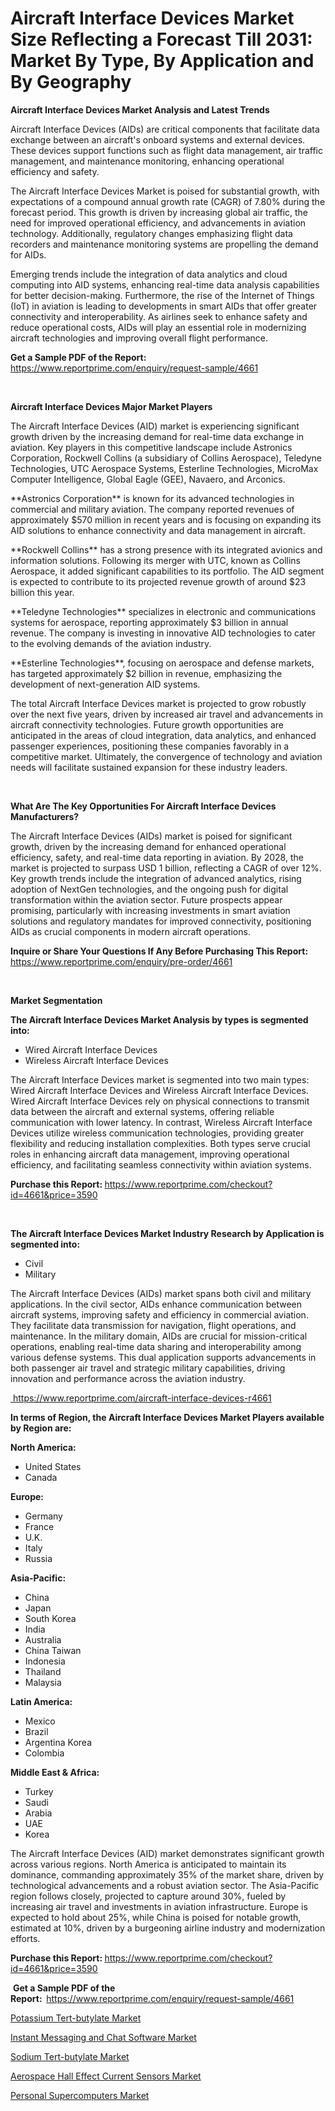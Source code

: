 <p><h1>Aircraft Interface Devices Market Size Reflecting a Forecast Till 2031: Market By Type, By Application and By Geography</h1></p><p><strong>Aircraft Interface Devices Market Analysis and Latest Trends</strong></p>
<p><p>Aircraft Interface Devices (AIDs) are critical components that facilitate data exchange between an aircraft's onboard systems and external devices. These devices support functions such as flight data management, air traffic management, and maintenance monitoring, enhancing operational efficiency and safety.</p><p>The Aircraft Interface Devices Market is poised for substantial growth, with expectations of a compound annual growth rate (CAGR) of 7.80% during the forecast period. This growth is driven by increasing global air traffic, the need for improved operational efficiency, and advancements in aviation technology. Additionally, regulatory changes emphasizing flight data recorders and maintenance monitoring systems are propelling the demand for AIDs.</p><p>Emerging trends include the integration of data analytics and cloud computing into AID systems, enhancing real-time data analysis capabilities for better decision-making. Furthermore, the rise of the Internet of Things (IoT) in aviation is leading to developments in smart AIDs that offer greater connectivity and interoperability. As airlines seek to enhance safety and reduce operational costs, AIDs will play an essential role in modernizing aircraft technologies and improving overall flight performance.</p></p>
<p><strong>Get a Sample PDF of the Report:&nbsp;</strong> <a href="https://www.reportprime.com/enquiry/request-sample/4661">https://www.reportprime.com/enquiry/request-sample/4661</a></p>
<p>&nbsp;</p>
<p><strong>Aircraft Interface Devices Major Market Players</strong></p>
<p><p>The Aircraft Interface Devices (AID) market is experiencing significant growth driven by the increasing demand for real-time data exchange in aviation. Key players in this competitive landscape include Astronics Corporation, Rockwell Collins (a subsidiary of Collins Aerospace), Teledyne Technologies, UTC Aerospace Systems, Esterline Technologies, MicroMax Computer Intelligence, Global Eagle (GEE), Navaero, and Arconics.</p><p>**Astronics Corporation** is known for its advanced technologies in commercial and military aviation. The company reported revenues of approximately $570 million in recent years and is focusing on expanding its AID solutions to enhance connectivity and data management in aircraft.</p><p>**Rockwell Collins** has a strong presence with its integrated avionics and information solutions. Following its merger with UTC, known as Collins Aerospace, it added significant capabilities to its portfolio. The AID segment is expected to contribute to its projected revenue growth of around $23 billion this year.</p><p>**Teledyne Technologies** specializes in electronic and communications systems for aerospace, reporting approximately $3 billion in annual revenue. The company is investing in innovative AID technologies to cater to the evolving demands of the aviation industry.</p><p>**Esterline Technologies**, focusing on aerospace and defense markets, has targeted approximately $2 billion in revenue, emphasizing the development of next-generation AID systems.</p><p>The total Aircraft Interface Devices market is projected to grow robustly over the next five years, driven by increased air travel and advancements in aircraft connectivity technologies. Future growth opportunities are anticipated in the areas of cloud integration, data analytics, and enhanced passenger experiences, positioning these companies favorably in a competitive market. Ultimately, the convergence of technology and aviation needs will facilitate sustained expansion for these industry leaders.</p></p>
<p>&nbsp;</p>
<p><strong>What Are The Key Opportunities For Aircraft Interface Devices Manufacturers?</strong></p>
<p><p>The Aircraft Interface Devices (AIDs) market is poised for significant growth, driven by the increasing demand for enhanced operational efficiency, safety, and real-time data reporting in aviation. By 2028, the market is projected to surpass USD 1 billion, reflecting a CAGR of over 12%. Key growth trends include the integration of advanced analytics, rising adoption of NextGen technologies, and the ongoing push for digital transformation within the aviation sector. Future prospects appear promising, particularly with increasing investments in smart aviation solutions and regulatory mandates for improved connectivity, positioning AIDs as crucial components in modern aircraft operations.</p></p>
<p><strong>Inquire or Share Your Questions If Any Before Purchasing This Report:</strong> <a href="https://www.reportprime.com/enquiry/pre-order/4661">https://www.reportprime.com/enquiry/pre-order/4661</a></p>
<p>&nbsp;</p>
<p><strong>Market Segmentation</strong></p>
<p><strong>The Aircraft Interface Devices Market Analysis by types is segmented into:</strong></p>
<p><ul><li>Wired Aircraft Interface Devices</li><li>Wireless Aircraft Interface Devices</li></ul></p>
<p><p>The Aircraft Interface Devices market is segmented into two main types: Wired Aircraft Interface Devices and Wireless Aircraft Interface Devices. Wired Aircraft Interface Devices rely on physical connections to transmit data between the aircraft and external systems, offering reliable communication with lower latency. In contrast, Wireless Aircraft Interface Devices utilize wireless communication technologies, providing greater flexibility and reducing installation complexities. Both types serve crucial roles in enhancing aircraft data management, improving operational efficiency, and facilitating seamless connectivity within aviation systems.</p></p>
<p><strong>Purchase this Report:&nbsp;</strong><a href="https://www.reportprime.com/checkout?id=4661&price=3590">https://www.reportprime.com/checkout?id=4661&price=3590</a></p>
<p>&nbsp;</p>
<p><strong>The Aircraft Interface Devices Market Industry Research by Application is segmented into:</strong></p>
<p><ul><li>Civil</li><li>Military</li></ul></p>
<p><p>The Aircraft Interface Devices (AIDs) market spans both civil and military applications. In the civil sector, AIDs enhance communication between aircraft systems, improving safety and efficiency in commercial aviation. They facilitate data transmission for navigation, flight operations, and maintenance. In the military domain, AIDs are crucial for mission-critical operations, enabling real-time data sharing and interoperability among various defense systems. This dual application supports advancements in both passenger air travel and strategic military capabilities, driving innovation and performance across the aviation industry.</p></p>
<p><a href="https://www.reportprime.com/aircraft-interface-devices-r4661">&nbsp;https://www.reportprime.com/aircraft-interface-devices-r4661</a></p>
<p><strong>In terms of Region, the Aircraft Interface Devices Market Players available by Region are:</strong></p>
<p>
    <p> <strong> North America: </strong>
        <ul>
            <li>United States</li>
            <li>Canada</li>
        </ul>
        </p> 
    <p> <strong> Europe: </strong>
        <ul>
            <li>Germany</li>
            <li>France</li>
            <li>U.K.</li>
            <li>Italy</li>
            <li>Russia</li>
        </ul>
        </p> 
    <p> <strong> Asia-Pacific: </strong>
        <ul>
            <li>China</li>
            <li>Japan</li>
            <li>South Korea</li>
            <li>India</li>
            <li>Australia</li>
            <li>China Taiwan</li>
            <li>Indonesia</li>
            <li>Thailand</li>
            <li>Malaysia</li>
        </ul>
        </p> 
    <p> <strong> Latin America: </strong>
        <ul>
            <li>Mexico</li>
            <li>Brazil</li>
            <li>Argentina Korea</li>
            <li>Colombia</li>
        </ul>
        </p> 
    <p> <strong> Middle East & Africa: </strong>
        <ul>
            <li>Turkey</li>
            <li>Saudi</li>
            <li>Arabia</li>
            <li>UAE</li>
            <li>Korea</li>
        </ul>
    </p>
    </p>
<p><p>The Aircraft Interface Devices (AID) market demonstrates significant growth across various regions. North America is anticipated to maintain its dominance, commanding approximately 35% of the market share, driven by technological advancements and a robust aviation sector. The Asia-Pacific region follows closely, projected to capture around 30%, fueled by increasing air travel and investments in aviation infrastructure. Europe is expected to hold about 25%, while China is poised for notable growth, estimated at 10%, driven by a burgeoning airline industry and modernization efforts.</p></p>
<p><strong>Purchase this Report: </strong><a href="https://www.reportprime.com/checkout?id=4661&price=3590">https://www.reportprime.com/checkout?id=4661&price=3590</a></p>
<p>&nbsp;<strong>Get a Sample PDF of the Report:&nbsp;&nbsp;</strong><a href="https://www.reportprime.com/enquiry/request-sample/4661">https://www.reportprime.com/enquiry/request-sample/4661</a></p>
<p><strong></strong></p>
<p><p><a href="https://issuu.com/reportprime-2/docs/potassium-tert-butylate-market-size_195fbcf1f44aba">Potassium Tert-butylate Market</a></p><p><a href="https://www.linkedin.com/pulse/what-growth-opportunities-challenges-instant-messaging-81vxe?trackingId=t%2BKBpzIJQGi%2BTqhpQV2mwA%3D%3D">Instant Messaging and Chat Software Market</a></p><p><a href="https://issuu.com/reportprime-2/docs/sodium-tert-butylate-market-size-20_b8fb56ddd8e20a">Sodium Tert-butylate Market</a></p><p><a href="https://github.com/JubayerMia832/Market-Research-Report-List-1/blob/main/aerospace-hall-effect-current-sensors-market.md">Aerospace Hall Effect Current Sensors Market</a></p><p><a href="https://github.com/BretDuke76/Market-Research-Report-List-1/blob/main/personal-supercomputers-market.md">Personal Supercomputers Market</a></p></p>